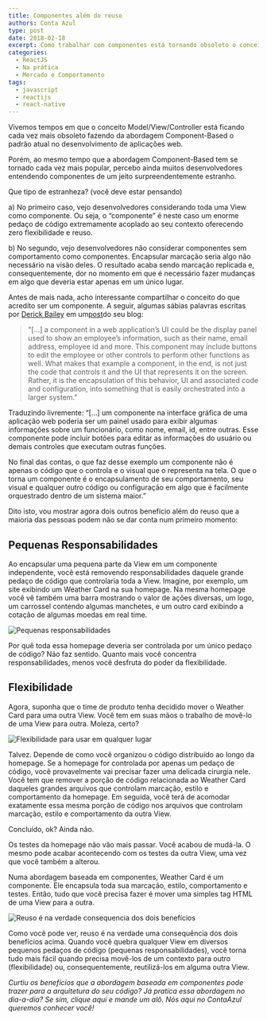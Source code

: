 ```yaml
---
title: Componentes além do reuso
authors: Conta Azul
type: post
date: 2018-02-18
excerpt: Como trabalhar com componentes está tornando obsoleto o conceito de Model/View/Controller?
categories:
  - ReactJS
  - Na prática
  - Mercado e Comportamento
tags:
  - javascript
  - reactijs
  - react-native
---
```


Vivemos tempos em que o conceito Model/View/Controller está ficando cada vez mais obsoleto fazendo da abordagem Component-Based o padrão atual no desenvolvimento de aplicações web.

Porém, ao mesmo tempo que a abordagem Component-Based tem se tornado cada vez mais popular, percebo ainda muitos desenvolvedores entendendo componentes de um jeito surpreendentemente estranho.

Que tipo de estranheza? (você deve estar pensando)

a) No primeiro caso, vejo desenvolvedores considerando toda uma View como componente. Ou seja, o “componente” é neste caso um enorme pedaço de código extremamente acoplado ao seu contexto oferecendo zero flexibilidade e reuso.

b) No segundo, vejo desenvolvedores não considerar componentes sem comportamento como componentes. Encapsular marcação seria algo não necessário na visão deles. O resultado acaba sendo marcação replicada e, consequentemente, dor no momento em que é necessário fazer mudanças em algo que deveria estar apenas em um único lugar.

Antes de mais nada, acho interessante compartilhar o conceito do que acredito ser um componente. A seguir, algumas sábias palavras escritas por [​Derick Bailey​](https://twitter.com/derickbailey) em um ​[post​](https://derickbailey.com/2015/08/26/building-a-component-based-web-ui-with-modern-javascript-frameworks/) do seu blog:

> "[...] a component in a web application’s UI could be the display panel used to show an employee’s information, such as their name, email address, employee id and more. This component may include buttons to edit the employee or other controls to perform other functions as well. What makes that example a component, in the end, is not just the code that controls it and the UI that represents it on the screen. Rather, it is the encapsulation of this behavior, UI and associated code and configuration, into something that is easily orchestrated into a larger system."

Traduzindo livremente:
“[...] um componente na interface gráfica de uma aplicação web poderia ser um painel usado para exibir algumas informações sobre um funcionário, como nome, email, id, entre outras. Esse componente pode incluir botões para editar as informações do usuário ou demais controles que executam outras funções.

No final das contas, o que faz desse exemplo um componente não é apenas o código que o controla e o visual que o representa na tela. O que o torna um componente é o encapsulamento de seu comportamento, seu visual e qualquer outro código ou configuração em algo que é facilmente orquestrado dentro de um sistema maior.”

Dito isto, vou mostrar agora dois outros benefício além do reuso que a maioria das pessoas podem não se dar conta num primeiro momento:

## Pequenas Responsabilidades
Ao encapsular uma pequena parte da View em um componente independente, você está removendo responsabilidades daquele grande pedaço de código que controlaria toda a View. Imagine, por exemplo, um site exibindo um Weather Card na sua homepage. Na mesma homepage você vê também uma barra mostrando o valor de ações diversas, um logo, um carrossel contendo algumas manchetes, e um outro card exibindo a cotação de algumas moedas em real time.

![Pequenas responsabilidades](https://user-images.githubusercontent.com/4738687/35834748-39799be0-0abe-11e8-89c3-48fb225acc4a.png)

Por quê toda essa homepage deveria ser controlada por um único pedaço de código? Não faz sentido. Quanto mais você concentra responsabilidades, menos você desfruta do poder da flexibilidade.

## Flexibilidade

Agora, suponha que o time de produto tenha decidido mover o Weather Card para uma outra View. Você tem em suas mãos o trabalho de movê-lo de uma View para outra. Moleza, certo?

![Flexibilidade para usar em qualquer lugar](https://user-images.githubusercontent.com/4738687/35684732-f11f2b3e-074e-11e8-8224-5e1661c928d9.png)

Talvez. Depende de como você organizou o código distribuído ao longo da homepage. Se a homepage for controlada por apenas um pedaço de código, você provavelmente vai precisar fazer uma delicada cirurgia nele. Você tem que remover a porção de código relacionada ao Weather Card daqueles grandes arquivos que controlam marcação, estilo e comportamento da homepage. Em seguida, você terá de acomodar exatamente essa mesma porção de código nos arquivos que controlam marcação, estilo e comportamento da outra View.

Concluído, ok? Ainda não.

Os testes da homepage não vão mais passar. Você acabou de mudá-la. O mesmo pode acabar acontecendo com os testes da outra View, uma vez que você também a alterou.

Numa abordagem baseada em componentes, Weather Card é um componente. Ele encapsula toda sua marcação, estilo, comportamento e testes. Então, tudo que você precisa fazer é mover uma simples tag HTML de uma View para a outra.

![Reuso é na verdade consequencia dos dois benefícios](https://user-images.githubusercontent.com/4738687/35834754-3f24ecca-0abe-11e8-9afa-9ea3700eac1b.png)

Como você pode ver, reuso é na verdade uma consequência dos dois benefícios acima. Quando você quebra qualquer View em diversos pequenos pedaços de código (pequenas responsabilidades), você torna tudo mais fácil quando precisa movê-los de um contexto para outro (flexibilidade) ou, consequentemente, reutilizá-los em alguma outra View.

_Curtiu os benefícios que a abordagem baseada em componentes pode trazer para a arquitetura do seu código? Já pratica essa abordagem no dia-a-dia? Se sim, clique aqui​ e mande um alô. Nós aqui no ​ContaAzul​ queremos conhecer você!_